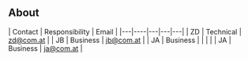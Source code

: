 About
-----

| Contact  |  Responsibility  | Email  |
|---|----|---|---|---|
| ZD  | Technical   | zd@com.at  |
| JB  | Business   | jb@com.at  |
| JA  | Business |   |   |   |
| JA  | Business |  ja@com.at |
